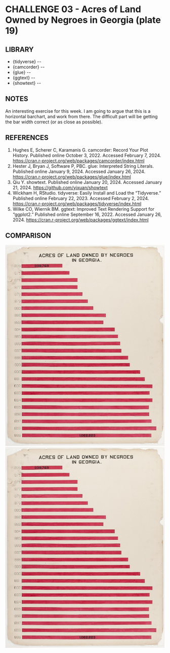 # CHALLENGE 03 - Acres of Land Owned by Negroes in Georgia (plate 19)


## LIBRARY

- {tidyverse} --
- {camcorder} --
- {glue} --
- {ggtext} --
- {showtext} --

## NOTES

An interesting exercise for this week. I am going to argue that this is a horizontal barchart, and work from there. The difficult part will be getting the bar width correct (or as close as possible).


## REFERENCES

1. Hughes E, Scherer C, Karamanis G. camcorder: Record Your Plot History. Published online October 3, 2022. Accessed February 7, 2024. https://cran.r-project.org/web/packages/camcorder/index.html
2. Hester J, Bryan J, Software P, PBC. glue: Interpreted String Literals. Published online January 9, 2024. Accessed January 26, 2024. https://cran.r-project.org/web/packages/glue/index.html
4. Qiu Y. showtext. Published online January 20, 2024. Accessed January 21, 2024. https://github.com/yixuan/showtext
5. Wickham H, RStudio. tidyverse: Easily Install and Load the “Tidyverse.” Published online February 22, 2023. Accessed February 2, 2024. https://cran.r-project.org/web/packages/tidyverse/index.html
7. Wilke CO, Wiernik BM. ggtext: Improved Text Rendering Support for “ggplot2.” Published online September 16, 2022. Accessed January 26, 2024. https://cran.r-project.org/web/packages/ggtext/index.html

## COMPARISON

![plate-19](https://github.com/butames/tidytuesday/blob/main/otherprojects/2024duboisviz/challenge03/img/original-plate-19.jpg) ![plate-recreation](https://github.com/butames/tidytuesday/blob/main/otherprojects/2024duboisviz/challenge03/img/original-plate-19.jpg)